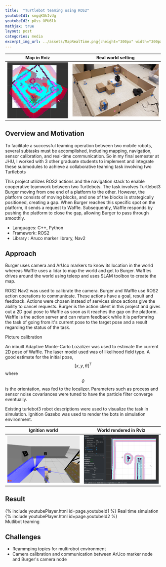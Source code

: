 ```yaml
---
title:  "Turtlebot teaming using ROS2"
youtubeId1: smgqKGkIvUg
youtubeId2: p8ss_OPU6lk
mathjax: true
layout: post
categories: media
excerpt_img_url: ../assets/MapRealTime.png{:height="300px" width="300px"}
---
```


| Map in Rviz                   | Real world setting           |
| ----------------------------- | ---------------------------- |
| ![](/assets/MapRealTime.png)  | ![](/assets/Maze_Setup.jpg)  |

  
## Overview and Motivation

To facilitate a successful teaming operation between two mobile robots, several subtasks must be accomplished, including mapping, navigation, sensor calibration, and real-time communication. So in my final semester at JHU, I worked with 3 other graduate students to implement and integrate these submodules to achieve a collaborative teaming task involving two Turtlebots

This project utilizes ROS2 actions and the navigation stack to enable cooperative teamwork between two Turtlebots. The task involves Turtlebot3 Burger moving from one end of a platform to the other. However, the platform consists of moving blocks, and one of the blocks is strategically positioned, creating a gap. When Burger reaches this specific spot on the platform, it sends a request to Waffle. Subsequently, Waffle responds by pushing the platform to close the gap, allowing Burger to pass through smoothly.

- Languages: C++, Python
- Framework: ROS2
- Library : Aruco marker library, Nav2

## Approach

Burger uses camera and ArUco markers to know its location in the world whereas Waffle uses a lidar to map the world and get to Burger. Waffles drives around the world using teleop and uses SLAM toolbox to create the map. 

ROS2 Nav2 was used to calibrate the camera. Burger and Waffle use ROS2 action operations to communicate. These actions have a goal, result and feedback. Actions were chosen instead of services since actions give the ability to cancel requests. Burger is the action client in this project and gives out a 2D goal pose to Waffle as soon as it reaches the gap on the platform. Waffle is the action server and can return feedback while it is perfomring the task of going from it's current pose to the target pose and a result regarding the status of the task. 

Picture calibration 

An inbuilt Adaptive Monte-Carlo Lozalizer was used to estimate the current 2D pose of Waffle. The laser model used was of likelihood field type. A good estimate for the initial pose, $$[x, y, \theta]^{T}$$ where $$\theta$$ is the orientation, was fed to the localizer. Parameters such as process and sensor noise covariances were tuned to have the particle filter converge eventually. 

Existing turlebot3 robot descriptions were used to visualize the task in simulation. Ignition Gazebo was used to render the bots in simulation environment.  

Ignition world               |  World rendered in Rviz
:---------------------------:|:-------------------------:
![](/assets/sim_gazebo.png) |  ![](/assets/sim_rviz.png)

## Result
 
{% include youtubePlayer.html id=page.youtubeId1 %} 
Real time simulation   
{% include youtubePlayer.html id=page.youtubeId2 %}  
Mutlibot teaming

## Challenges
- Reammping topics for multirobot environment
- Camera calibration and communication between ArUco marker node and Burger's camera node

